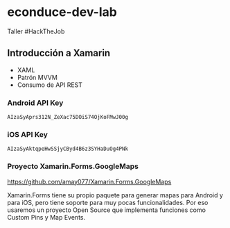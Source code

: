 # econduce-dev-lab
Taller #HackTheJob

## Introducción a Xamarin
- XAML
- Patrón MVVM
- Consumo de API REST

### Android API Key
`AIzaSyAprs312N_ZeXac75DOiS74OjKoFMwJ00g`

### iOS API Key
`AIzaSyAktqpeHwSSjyCByd4B6z3SYHaDuOg4PNk`

### Proyecto Xamarin.Forms.GoogleMaps

https://github.com/amay077/Xamarin.Forms.GoogleMaps

Xamarin.Forms tiene su propio paquete para generar mapas para Android y para iOS, pero tiene soporte para muy pocas funcionalidades. Por eso usaremos un proyecto Open Source que implementa funciones como Custom Pins y Map Events.
